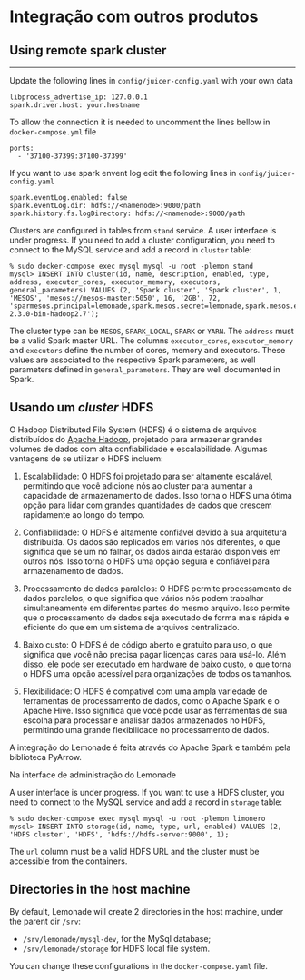 # Integração com outros produtos

## Using remote spark cluster
--------------------------
Update the following lines in `config/juicer-config.yaml` with your own data
```
libprocess_advertise_ip: 127.0.0.1
spark.driver.host: your.hostname
```
To allow the connection it is needed to uncomment the lines bellow in
`docker-compose.yml` file
```
ports:
  - '37100-37399:37100-37399'
```
If you want to use spark envent log edit the following lines in
`config/juicer-config.yaml`
```
spark.eventLog.enabled: false
spark.eventLog.dir: hdfs://<namenode>:9000/path
spark.history.fs.logDirectory: hdfs://<namenode>:9000/path
```
Clusters are configured in tables from `stand` service. A user interface is under progress. If you need to add a cluster configuration, you need to connect to the MySQL service and add a record in `cluster` table:

```
% sudo docker-compose exec mysql mysql -u root -plemon stand
mysql> INSERT INTO cluster(id, name, description, enabled, type, address, executor_cores, executor_memory, executors, general_parameters) VALUES (2, 'Spark cluster', 'Spark cluster', 1, 'MESOS', 'mesos://mesos-master:5050', 16, '2GB', 72, 'sparmesos.principal=lemonade,spark.mesos.secret=lemonade,spark.mesos.executor.home=/opt/spspark-2.3.0-bin-hadoop2.7');
```
The cluster type can be `MESOS`, `SPARK_LOCAL`, `SPARK` or `YARN`. The `address` must be a valid Spark master URL. The columns `executor_cores`, `executor_memory` and `executors` define the number of cores, memory and executors. These values are associated to the respective Spark parameters, as well parameters defined in `general_parameters`. They are well documented in Spark.


## Usando um _cluster_ HDFS

O Hadoop Distributed File System (HDFS) é o sistema de arquivos distribuídos do 
[Apache Hadoop](https://hadoop.apache.org/docs/stable/hadoop-project-dist/hadoop-hdfs/HdfsDesign.html),
projetado para armazenar grandes volumes de dados com alta confiabilidade e escalabilidade.
 Algumas vantagens de se utilizar o HDFS incluem:

1. Escalabilidade: O HDFS foi projetado para ser altamente escalável, permitindo 
    que você adicione nós ao cluster para aumentar a capacidade de armazenamento 
    de dados. Isso torna o HDFS uma ótima opção para lidar com grandes 
    quantidades de dados que crescem rapidamente ao longo do tempo.

2. Confiabilidade: O HDFS é altamente confiável devido à sua arquitetura distribuída. 
    Os dados são replicados em vários nós diferentes, o que significa que se um 
    nó falhar, os dados ainda estarão disponíveis em outros nós. Isso torna o 
    HDFS uma opção segura e confiável para armazenamento de dados.

3. Processamento de dados paralelos: O HDFS permite processamento de dados 
   paralelos, o que significa que vários nós podem trabalhar simultaneamente em 
   diferentes partes do mesmo arquivo. Isso permite que o processamento de 
   dados seja executado de forma mais rápida e eficiente do que em um 
   sistema de arquivos centralizado.

4. Baixo custo: O HDFS é de código aberto e gratuito para uso, o que significa 
   que você não precisa pagar licenças caras para usá-lo. Além disso, ele pode 
   ser executado em hardware de baixo custo, o que torna o HDFS uma opção 
   acessível para organizações de todos os tamanhos.

5. Flexibilidade: O HDFS é compatível com uma ampla variedade de ferramentas 
   de processamento de dados, como o Apache Spark e o Apache Hive. 
   Isso significa que você pode usar as ferramentas de sua escolha para 
   processar e analisar dados armazenados no HDFS, permitindo uma grande 
   flexibilidade no processamento de dados.

A integração do Lemonade é feita através do Apache Spark e também pela biblioteca PyArrow. 

Na interface de administração do Lemonade

A user interface is under progress. If you want to use a HDFS cluster, you need to connect to the MySQL service and add a record in `storage` table:

```
% sudo docker-compose exec mysql mysql -u root -plemon limonero
mysql> INSERT INTO storage(id, name, type, url, enabled) VALUES (2, 'HDFS cluster', 'HDFS', 'hdfs://hdfs-server:9000', 1);
```
The `url` column must be a valid HDFS URL and the cluster must be accessible from the containers.

Directories in the host machine
-------------------------------

By default, Lemonade will create 2 directories in the host machine, under the parent dir `/srv`:
- `/srv/lemonade/mysql-dev`, for the MySql database;
- `/srv/lemonade/storage` for HDFS local file system.

You can change these configurations in the `docker-compose.yaml` file.

